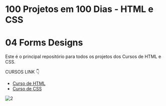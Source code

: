 # 100 Projetos em 100 Dias - HTML e CSS
# 04 Forms Designs 
Este é o principal repositório para todos os projetos dos Cursos de HTML e CSS.

CURSOS LINK 👇

-   [Curso de HTML](https://johnpires.com/cursos/html-tutorial/)
-   [Curso de CSS](https://johnpires.com/cursos/css-fundamentos-basicos/)


 
![2](https://user-images.githubusercontent.com/26515702/189712391-d704020a-3b15-4e50-a279-f28cbfad56fd.png)